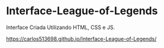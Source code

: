 # Interface-League-of-Legends

Interface Criada Utilizando HTML, CSS e JS.

https://carlos513698.github.io/Interface-League-of-Legends/
